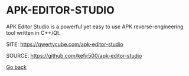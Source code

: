 # APK-EDITOR-STUDIO

 APK Editor Studio is a powerful yet easy to use APK
 reverse-engineering tool written in C++/Qt.
 
 SITE: https://qwertycube.com/apk-editor-studio

 SOURCE: https://github.com/kefir500/apk-editor-studio

 [Go back](./)
